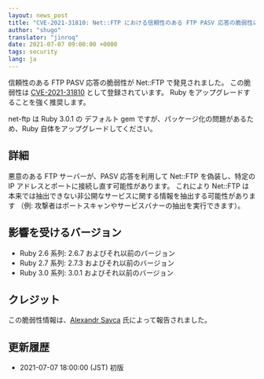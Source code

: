```yaml
---
layout: news_post
title: "CVE-2021-31810: Net::FTP における信頼性のある FTP PASV 応答の脆弱性について"
author: "shugo"
translator: "jinroq"
date: 2021-07-07 09:00:00 +0000
tags: security
lang: ja
---
```


信頼性のある FTP PASV 応答の脆弱性が Net::FTP で発見されました。
この脆弱性は [CVE-2021-31810](https://nvd.nist.gov/vuln/detail/CVE-2021-31810) として登録されています。
Ruby をアップグレードすることを強く推奨します。

net-ftp は Ruby 3.0.1 の デフォルト gem ですが、パッケージ化の問題があるため、Ruby 自体をアップグレードしてください。

## 詳細

悪意のある FTP サーバーが、PASV 応答を利用して Net::FTP を偽装し、特定の IP アドレスとポートに接続し直す可能性があります。
これにより Net::FTP は本来では抽出できない非公開なサービスに関する情報を抽出する可能性があります
（例: 攻撃者はポートスキャンやサービスバナーの抽出を実行できます）。

## 影響を受けるバージョン

* Ruby 2.6 系列: 2.6.7 およびそれ以前のバージョン
* Ruby 2.7 系列: 2.7.3 およびそれ以前のバージョン
* Ruby 3.0 系列: 3.0.1 およびそれ以前のバージョン

## クレジット

この脆弱性情報は、[Alexandr Savca](https://hackerone.com/chinarulezzz) 氏によって報告されました。

## 更新履歴

* 2021-07-07 18:00:00 (JST) 初版
